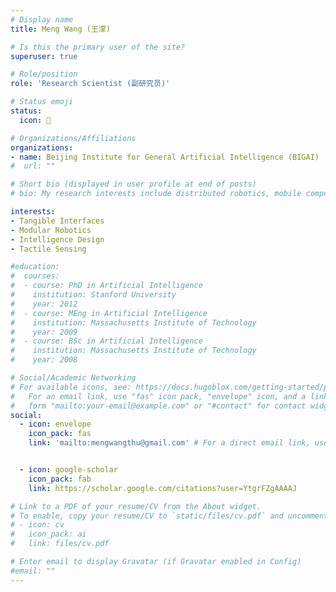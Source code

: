 ```yaml
---
# Display name
title: Meng Wang (王濛)

# Is this the primary user of the site?
superuser: true

# Role/position
role: 'Research Scientist (副研究员)'

# Status emoji
status:
  icon: 🤖

# Organizations/Affiliations
organizations:
- name: Beijing Institute for General Artificial Intelligence (BIGAI)
#  url: ""

# Short bio (displayed in user profile at end of posts)
# bio: My research interests include distributed robotics, mobile computing and programmable matter.

interests:
- Tangible Interfaces
- Modular Robotics
- Intelligence Design
- Tactile Sensing 

#education:
#  courses:
#  - course: PhD in Artificial Intelligence
#    institution: Stanford University
#    year: 2012
#  - course: MEng in Artificial Intelligence
#    institution: Massachusetts Institute of Technology
#    year: 2009
#  - course: BSc in Artificial Intelligence
#    institution: Massachusetts Institute of Technology
#    year: 2008

# Social/Academic Networking
# For available icons, see: https://docs.hugoblox.com/getting-started/page-builder/#icons
#   For an email link, use "fas" icon pack, "envelope" icon, and a link in the
#   form "mailto:your-email@example.com" or "#contact" for contact widget.
social:
  - icon: envelope
    icon_pack: fas
    link: 'mailto:mengwangthu@gmail.com' # For a direct email link, use "mailto:test@example.org".


  - icon: google-scholar
    icon_pack: fab
    link: https://scholar.google.com/citations?user=YtgrFZgAAAAJ

# Link to a PDF of your resume/CV from the About widget.
# To enable, copy your resume/CV to `static/files/cv.pdf` and uncomment the lines below.
# - icon: cv
#   icon_pack: ai
#   link: files/cv.pdf

# Enter email to display Gravatar (if Gravatar enabled in Config)
#email: ""
---
```


